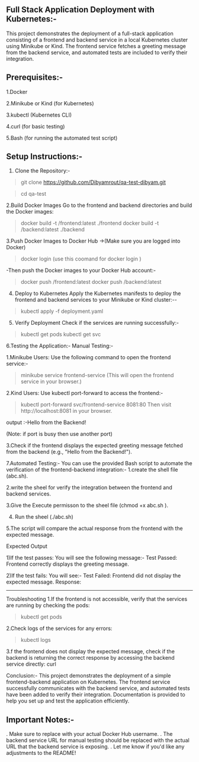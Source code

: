 Full Stack Application Deployment with Kubernetes:-
---------------------------------------------------------
This project demonstrates the deployment of a full-stack application consisting of a frontend and backend service in a local Kubernetes cluster using Minikube or Kind. The frontend service fetches a greeting message from the backend service, and automated tests are included to verify their integration.

Prerequisites:-
---------------
1.Docker

2.Minikube or Kind (for Kubernetes)

3.kubectl (Kubernetes CLI)

4.curl (for basic testing)

5.Bash (for running the automated test script)

Setup Instructions:-
---------------------
1. Clone the Repository:-
 >git clone https://github.com/Dibyamrout/qa-test-dibyam.git

 >cd qa-test

2.Build Docker Images
Go to the frontend and backend directories and build the Docker images:
 >docker build -t <your-docker-username>/frontend:latest ./frontend
 >docker build -t <your-docker-username>/backend:latest ./backend
 
3.Push Docker Images to Docker Hub
 ->(Make sure you are logged into Docker)
  >docker login (use this coomand for docker login )
 
 -Then push the Docker images to your Docker Hub account:-
  >docker push <your-docker-username>/frontend:latest
  >docker push <your-docker-username>/backend:latest
4. Deploy to Kubernetes
Apply the Kubernetes manifests to deploy the frontend and backend services to your Minikube or Kind cluster:--
 >kubectl apply -f deployment.yaml
 
5. Verify Deployment
Check if the services are running successfully:-
 >kubectl get pods
 >kubectl get svc

6.Testing the Application:-
 Manual Testing:-

  1.Minikube Users: Use the following command to open the frontend service:-
   >minikube service frontend-service
  (This will open the frontend service in your browser.)

  2.Kind Users: Use kubectl port-forward to access the frontend:-
   >kubectl port-forward svc/frontend-service 8081:80
   >Then visit http://localhost:8081 in your browser.

   output :-Hello from the Backend!

   (Note: if  port is busy then use another port)

  3.Check if the frontend displays the expected greeting message fetched from the backend (e.g., "Hello from the Backend!").


7.Automated Testing:-
 You can use the provided Bash script to automate the verification of the frontend-backend integration:-
 1.create the shell file  (abc.sh).

 2.write the sheel for  verify the integration between the frontend and backend services.

 3.Give the Execute permisson to the sheel file (chmod +x abc.sh ).

 4. Run the sheel (./abc.sh)

 5.The script will compare the actual response from the frontend with the expected message.

Expected Output

1)If the test passes:
You will see the following message:-
Test Passed: Frontend correctly displays the greeting message.

2)If the test fails:
You will see:-
Test Failed: Frontend did not display the expected message.
Response: <actual response from the frontend>



----------------------------------------------------------------------------------------
Troubleshooting
1.If the frontend is not accessible, verify that the services are running by checking the pods:
 >kubectl get pods

2.Check logs of the services for any errors:
>kubectl logs <pod-name>

3.f the frontend does not display the expected message, check if the backend is returning the correct response by accessing the backend service directly:
curl <backend-service-url>


Conclusion:-
This project demonstrates the deployment of a simple frontend-backend application on Kubernetes. The frontend service successfully communicates with the backend service, and automated tests have been added to verify their integration. Documentation is provided to help you set up and test the application efficiently.



Important Notes:-
------------------
. Make sure to replace <your-docker-username> with your actual Docker Hub username.
. The backend service URL for manual testing should be replaced with the actual URL that the backend service is exposing.
. Let me know if you'd like any adjustments to the README!

